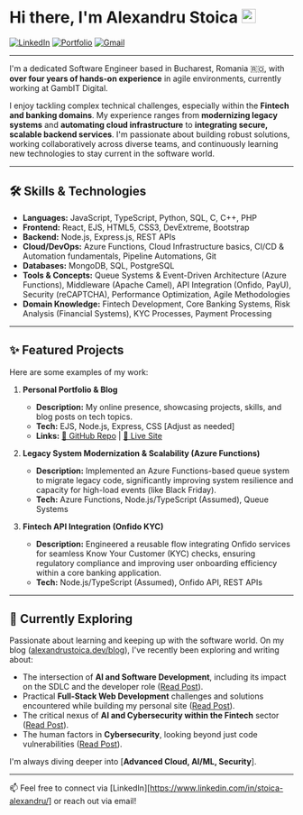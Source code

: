 # Hi there, I'm Alexandru Stoica <img src="https://media.giphy.com/media/hvRJCLFzcasrR4ia7z/giphy.gif" width="25px">

<a href="https://www.linkedin.com/in/stoica-alexandru/" target="_blank"><img src="https://img.shields.io/badge/LinkedIn-%230077B5.svg?&style=flat-square&logo=linkedin&logoColor=white" alt="LinkedIn"></a>
<a href="https://www.alexandrustoica.dev" target="_blank"><img src="https://img.shields.io/badge/Portfolio-%23000000.svg?&style=flat-square&logo=google-chrome&logoColor=white" alt="Portfolio"></a>
<a href="mailto:r.alexandru.stoica@gmail.com"><img src="https://img.shields.io/badge/Gmail-%23D14836.svg?&style=flat-square&logo=gmail&logoColor=white" alt="Gmail"></a>

---

I'm a dedicated Software Engineer based in Bucharest, Romania 🇷🇴, with **over four years of hands-on experience** in agile environments, currently working at GambIT Digital.

I enjoy tackling complex technical challenges, especially within the **Fintech and banking domains**. My experience ranges from **modernizing legacy systems** and **automating cloud infrastructure** to **integrating secure, scalable backend services**. I'm passionate about building robust solutions, working collaboratively across diverse teams, and continuously learning new technologies to stay current in the software world.

---

## 🛠️ Skills & Technologies

* **Languages:** JavaScript, TypeScript, Python, SQL, C, C++, PHP
* **Frontend:** React, EJS, HTML5, CSS3, DevExtreme, Bootstrap
* **Backend:** Node.js, Express.js, REST APIs
* **Cloud/DevOps:** Azure Functions, Cloud Infrastructure basics, CI/CD & Automation fundamentals, Pipeline Automations, Git
* **Databases:** MongoDB, SQL, PostgreSQL
* **Tools & Concepts:** Queue Systems & Event-Driven Architecture (Azure Functions), Middleware (Apache Camel), API Integration (Onfido, PayU), Security (reCAPTCHA), Performance Optimization, Agile Methodologies
* **Domain Knowledge:** Fintech Development, Core Banking Systems, Risk Analysis (Financial Systems), KYC Processes, Payment Processing

---

## ✨ Featured Projects

Here are some examples of my work:

1.  **Personal Portfolio & Blog**
    * **Description:** My online presence, showcasing projects, skills, and blog posts on tech topics.
    * **Tech:** EJS, Node.js, Express, CSS [Adjust as needed]
    * **Links:** [🔗 GitHub Repo](https://github.com/retixz/personal-website) | [🚀 Live Site](https://www.alexandrustoica.dev)

2.  **Legacy System Modernization & Scalability (Azure Functions)**
    * **Description:** Implemented an Azure Functions-based queue system to migrate legacy code, significantly improving system resilience and capacity for high-load events (like Black Friday).
    * **Tech:** Azure Functions, Node.js/TypeScript (Assumed), Queue Systems

3.  **Fintech API Integration (Onfido KYC)**
    * **Description:** Engineered a reusable flow integrating Onfido services for seamless Know Your Customer (KYC) checks, ensuring regulatory compliance and improving user onboarding efficiency within a core banking application.
    * **Tech:** Node.js/TypeScript (Assumed), Onfido API, REST APIs

---

## 🌱 Currently Exploring

Passionate about learning and keeping up with the software world. On my blog ([alexandrustoica.dev/blog](https://www.alexandrustoica.dev/blog)), I've recently been exploring and writing about:

* The intersection of **AI and Software Development**, including its impact on the SDLC and the developer role ([Read Post](https://www.alexandrustoica.dev/blog/ai-impact-software-development)).
* Practical **Full-Stack Web Development** challenges and solutions encountered while building my personal site ([Read Post](https://www.alexandrustoica.dev/blog/coding-my-corner-development-journey)).
* The critical nexus of **AI and Cybersecurity within the Fintech** sector ([Read Post](https://www.alexandrustoica.dev/blog/fintech-frontier-ai-security)).
* The human factors in **Cybersecurity**, looking beyond just code vulnerabilities ([Read Post](https://www.alexandrustoica.dev/blog/hacking-is-about-us)).

I'm always diving deeper into [**Advanced Cloud, AI/ML, Security**].


---

📫 Feel free to connect via [LinkedIn][https://www.linkedin.com/in/stoica-alexandru/] or reach out via email!
